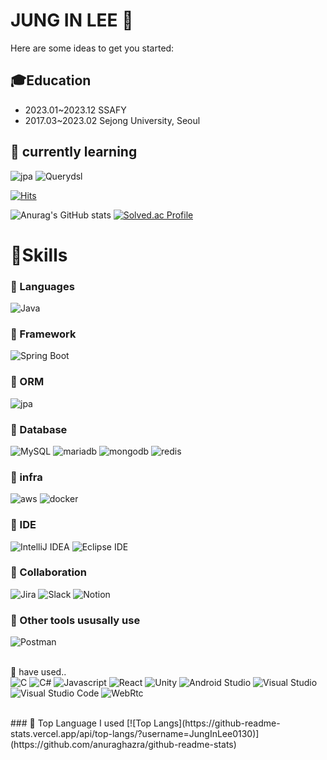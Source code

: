 # JUNG IN LEE 👋

Here are some ideas to get you started:

<!--## 👯Resume
- https://www.notion.so/75f9f716d55e4260b7288ada038fe979-->

## 🎓Education
- 2023.01~2023.12 SSAFY
- 2017.03~2023.02 Sejong University, Seoul

## 🌱 currently learning
![jpa](https://img.shields.io/badge/jpa-6DB33F.svg?&style=for-the-badge&logo=springdatajpa&logoColor=white)
![Querydsl](https://img.shields.io/badge/Querydsl-4479A1.svg?&style=for-the-badge&logo=Querydsl&logoColor=white)




[![Hits](https://hits.seeyoufarm.com/api/count/incr/badge.svg?url=https%3A%2F%2Fgithub.com%2FJungInLee0130&count_bg=%2379C83D&title_bg=%23555555&icon=&icon_color=%23EDE4E4&title=hits&edge_flat=false)](https://hits.seeyoufarm.com)

![Anurag's GitHub stats](https://github-readme-stats.vercel.app/api?username=JungInLee0130&show_icons=true&theme=tokyonight)
[![Solved.ac Profile](http://mazassumnida.wtf/api/v2/generate_badge?boj=dlwjddls0130)](https://solved.ac/dlwjddls0130/)

# 💪Skills
### 💬 Languages
![Java](https://img.shields.io/badge/java-ED8B00?&style=for-the-badge&logo=openjdk&logoColor=white)

### 💬 Framework
![Spring Boot](https://img.shields.io/badge/springboot-6DB33F?&style=for-the-badge&logo=springboot&logoColor=white)

### 💬 ORM
![jpa](https://img.shields.io/badge/jpa-6DB33F.svg?&style=for-the-badge&logo=springdatajpa&logoColor=white)

### 💬 Database
![MySQL](https://img.shields.io/badge/MySQL-4479A1.svg?&style=for-the-badge&logo=MySQL&logoColor=white)
![mariadb](https://img.shields.io/badge/mariadb-4479A1.svg?&style=for-the-badge&logo=mariadb&logoColor=white)
![mongodb](https://img.shields.io/badge/mongodb-13C7A3.svg?&style=for-the-badge&logo=mongodb&logoColor=white)
![redis](https://img.shields.io/badge/redis-CD0000.svg?&style=for-the-badge&logo=redis&logoColor=white)

### 💬 infra

![aws](https://img.shields.io/badge/Amazon%20EC2-FF9900?style=for-the-badge&logo=Amazon%20EC2&logoColor=white)
![docker](https://img.shields.io/badge/docker-289AFF?&style=for-the-badge&logo=docker&logoColor=white)

### 💬 IDE
![IntelliJ IDEA](https://img.shields.io/badge/IntelliJ%20IDEA-0078FF?&style=for-the-badge&logo=intellijidea&logoColor=White)
![Eclipse IDE](https://img.shields.io/badge/eclipse%20IDE-2C2255?&style=for-the-badge&logo=Eclipse%20IDE&logoColor=white)

### 💬 Collaboration
![Jira](https://img.shields.io/badge/Jira-0052CC.svg?&style=for-the-badge&logo=Jira&logoColor=White)
![Slack](https://img.shields.io/badge/Slack-4A154B.svg?&style=for-the-badge&logo=Slack&logoColor=White)
![Notion](https://img.shields.io/badge/Notion-000000.svg?&style=for-the-badge&logo=Notion&logoColor=White)

### 💬 Other tools ususally use
![Postman](https://img.shields.io/badge/Postman-FF6C37.svg?&style=for-the-badge&logo=Postman&logoColor=White)


<br>🤔 have used..<br>
![C](https://img.shields.io/badge/c-A8B9CC?&style=flat-square&logo=C&logoColor=white)
![C#](https://img.shields.io/badge/c%20sharp-239120?&style=flat-square&logo=csharp&logoColor=white)
![Javascript](https://img.shields.io/badge/Javascript-F7DF1E?&style=flat-square&logo=Javascript&logoColor=white)
![React](https://img.shields.io/badge/React-61DAFB?&style=flat-square&logo=React&logoColor=white)
![Unity](https://img.shields.io/badge/unity-000000?&style=flat-square&logo=unity&logoColor=white)
![Android Studio](https://img.shields.io/badge/Android%20Studio-3DDC84.svg?&style=flat-square&logo=android&logoColor=White)
![Visual Studio](https://img.shields.io/badge/Visual%20Studio-5C2D91.svg?&style=flat-square&logo=Visual%20Studio&logoColor=White)
![Visual Studio Code](https://img.shields.io/badge/Visual%20Studio%20Code-007ACC.svg?&style=flat-square&logo=Visual%20Studio%20Code&logoColor=white)
![WebRtc](https://img.shields.io/badge/WebRtc-333333.svg?&style=flat-square&logo=WebRtc&logoColor=white)

<br>
### 💬 Top Language I used
[![Top Langs](https://github-readme-stats.vercel.app/api/top-langs/?username=JungInLee0130)](https://github.com/anuraghazra/github-readme-stats)


<!--
**JungInLee0130/JungInLee0130** is a ✨ _special_ ✨ repository because its `README.md` (this file) appears on your GitHub profile.
- 👯 I’m looking to collaborate on ...
- 🤔 I’m looking for help with ...
- 💬 Ask me about ...
- 😄 Pronouns: ...
- ⚡ Fun fact: ...

### 🔭 Resume:
https://silk-evening-659.notion.site/bf94e55166024adda382536d7360892f
- -->
